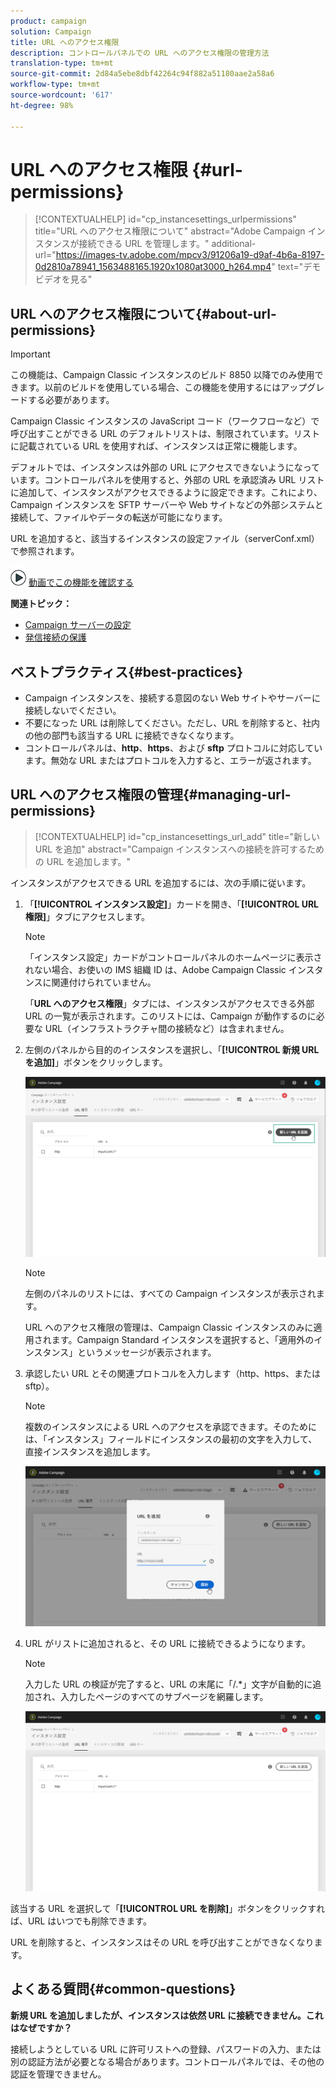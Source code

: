 ```yaml
---
product: campaign
solution: Campaign
title: URL へのアクセス権限
description: コントロールパネルでの URL へのアクセス権限の管理方法
translation-type: tm+mt
source-git-commit: 2d84a5ebe8dbf42264c94f882a51180aae2a58a6
workflow-type: tm+mt
source-wordcount: '617'
ht-degree: 98%

---
```



# URL へのアクセス権限 {#url-permissions}

>[!CONTEXTUALHELP]
>id="cp_instancesettings_urlpermissions"
>title="URL へのアクセス権限について"
>abstract="Adobe Campaign インスタンスが接続できる URL を管理します。"
>additional-url="https://images-tv.adobe.com/mpcv3/91206a19-d9af-4b6a-8197-0d2810a78941_1563488165.1920x1080at3000_h264.mp4" text="デモビデオを見る"

## URL へのアクセス権限について{#about-url-permissions}

>[!IMPORTANT]
>
>この機能は、Campaign Classic インスタンスのビルド 8850 以降でのみ使用できます。以前のビルドを使用している場合、この機能を使用するにはアップグレードする必要があります。

Campaign Classic インスタンスの JavaScript コード（ワークフローなど）で呼び出すことができる URL のデフォルトリストは、制限されています。リストに記載されている URL を使用すれば、インスタンスは正常に機能します。

デフォルトでは、インスタンスは外部の URL にアクセスできないようになっています。コントロールパネルを使用すると、外部の URL を承認済み URL リストに追加して、インスタンスがアクセスできるように設定できます。これにより、Campaign インスタンスを SFTP サーバーや Web サイトなどの外部システムと接続して、ファイルやデータの転送が可能になります。

URL を追加すると、該当するインスタンスの設定ファイル（serverConf.xml）で参照されます。

![](assets/do-not-localize/how-to-video.png) [動画でこの機能を確認する](https://experienceleague.adobe.com/docs/campaign-classic-learn/control-panel/instance-settings/adding-url-permissions.html?lang=en#instance-settings)

**関連トピック：**

* [Campaign サーバーの設定](https://docs.campaign.adobe.com/doc/AC/en/INS_Additional_configurations_Configuring_Campaign_server.html)
* [発信接続の保護](https://docs.campaign.adobe.com/doc/AC/en/INS_Additional_configurations_Configuring_Campaign_server.html#Outgoing_connection_protection)

## ベストプラクティス{#best-practices}

* Campaign インスタンスを、接続する意図のない Web サイトやサーバーに接続しないでください。
* 不要になった URL は削除してください。ただし、URL を削除すると、社内の他の部門も該当する URL に接続できなくなります。
* コントロールパネルは、**http**、**https**、および **sftp** プロトコルに対応しています。無効な URL またはプロトコルを入力すると、エラーが返されます。

## URL へのアクセス権限の管理{#managing-url-permissions}

>[!CONTEXTUALHELP]
>id="cp_instancesettings_url_add"
>title="新しい URL を追加"
>abstract="Campaign インスタンスへの接続を許可するための URL を追加します。"

インスタンスがアクセスできる URL を追加するには、次の手順に従います。

1. 「**[!UICONTROL インスタンス設定]**」カードを開き、「**[!UICONTROL URL 権限]**」タブにアクセスします。

   >[!NOTE]
   >
   >「インスタンス設定」カードがコントロールパネルのホームページに表示されない場合、お使いの IMS 組織 ID は、Adobe Campaign Classic インスタンスに関連付けられていません。
   >
   >「<b><span class="uicontrol">URL へのアクセス権限</span></b>」タブには、インスタンスがアクセスできる外部 URL の一覧が表示されます。このリストには、Campaign が動作するのに必要な URL（インフラストラクチャ間の接続など）は含まれません。

1. 左側のパネルから目的のインスタンスを選択し、「**[!UICONTROL 新規 URL を追加]**」ボタンをクリックします。

   ![](assets/add_url1.png)

   >[!NOTE]
   >
   >左側のパネルのリストには、すべての Campaign インスタンスが表示されます。
   >
   >URL へのアクセス権限の管理は、Campaign Classic インスタンスのみに適用されます。Campaign Standard インスタンスを選択すると、「適用外のインスタンス」というメッセージが表示されます。

1. 承認したい URL とその関連プロトコルを入力します（http、https、または sftp）。

   >[!NOTE]
   >
   >複数のインスタンスによる URL へのアクセスを承認できます。そのためには、「インスタンス」フィールドにインスタンスの最初の文字を入力して、直接インスタンスを追加します。

   ![](assets/add_url2.png)

1. URL がリストに追加されると、その URL に接続できるようになります。

   >[!NOTE]
   >
   >入力した URL の検証が完了すると、URL の末尾に「/.*」文字が自動的に追加され、入力したページのすべてのサブページを網羅します。

   ![](assets/add_url_listnew.png)

該当する URL を選択して「**[!UICONTROL URL を削除]**」ボタンをクリックすれば、URL はいつでも削除できます。

URL を削除すると、インスタンスはその URL を呼び出すことができなくなります。

## よくある質問{#common-questions}

**新規 URL を追加しましたが、インスタンスは依然 URL に接続できません。これはなぜですか？**

接続しようとしている URL に許可リストへの登録、パスワードの入力、または別の認証方法が必要となる場合があります。コントロールパネルでは、その他の認証を管理できません。
